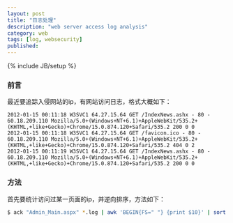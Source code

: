 ```yaml
---
layout: post
title: "日志处理"
description: "web server access log analysis"
category: web
tags: [log, websecurity]
published:
---
```

{% include JB/setup %}

### 前言

最近要追踪入侵网站的ip，有网站访问日志，格式大概如下：

``` text
2012-01-15 00:11:18 W3SVC1 64.27.15.64 GET /IndexNews.ashx - 80 - 60.18.209.110 Mozilla/5.0+(Windows+NT+6.1)+AppleWebKit/535.2+(KHTML,+like+Gecko)+Chrome/15.0.874.120+Safari/535.2 200 0 0
2012-01-15 00:11:18 W3SVC1 64.27.15.64 GET /favicon.ico - 80 - 60.18.209.110 Mozilla/5.0+(Windows+NT+6.1)+AppleWebKit/535.2+(KHTML,+like+Gecko)+Chrome/15.0.874.120+Safari/535.2 404 0 2
2012-01-15 00:11:19 W3SVC1 64.27.15.64 GET /IndexNews.ashx - 80 - 60.18.209.110 Mozilla/5.0+(Windows+NT+6.1)+AppleWebKit/535.2+(KHTML,+like+Gecko)+Chrome/15.0.874.120+Safari/535.2 200 0 0
```
### 方法

首先要统计访问过某一页面的ip，并逆向排序，方法如下：

``` bash
$ ack "Admin_Main.aspx" *.log | awk 'BEGIN{FS=" "} {print $10}' | sort | uniq -c | sort -k1.1nr
```
